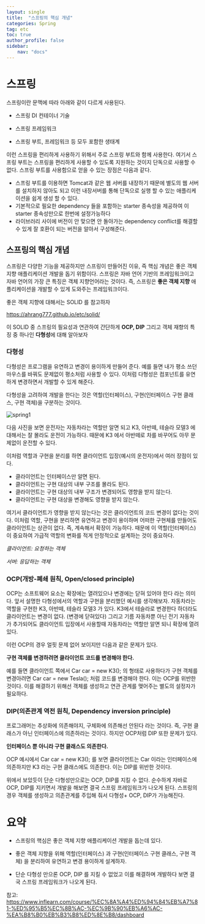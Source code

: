 ```yaml
---
layout: single
title:  "스프링의 핵심 개념"
categories: Spring
tag: etc
toc: true
author_profile: false
sidebar:
    nav: "docs"
---
```




# 스프링

스프링이란 문맥에 따라 아래와 같이 다르게 사용된다. 

- 스프링 DI 컨테이너 기술

- 스프링 프레임워크

- 스프링 부트, 프레임워크 등 모두 포함한 생태계



이런 스프링을 편리하게 사용하기 위해서 주로 스프링 부트와 함께 사용한다. 여기서 스프링 부트는 스프링을 편리하게 사용할 수 있도록 지원하는 것이지 단독으로 사용할 수 없다. 스프링 부트를 사용함으로 얻을 수 있는 장점은 다음과 같다.

- 스프링 부트를 이용하면 Tomcat과 같은 웹 서버를 내장하기 때문에 별도의 웹 서버를 설치하지 않아도 되고 이런 내장서버를 통해 단독으로 실행 할 수 있는 애플리케이션을 쉽게 생성 할 수 있다.
- 기본적으로 필요한 dependency 들을 포함하는 starter 종속성을 제공하여 이 starter 종속성만으로 한번에 설정가능하다
- 라이브러리 사이에 버전이 안 맞으면 안 돌아가는 dependency conflict를 해결할 수 있게 잘 호환이 되는 버전을 알아서 구성해준다.



## 스프링의 핵심 개념

스프링은 다양한 기능을 제공하지만 스프링이 만들어진 이유, 즉 핵심 개념은 좋은 객체 지향 애플리케이션 개발을 돕기 위함이다. 스프링은 자바 언어 기반의 프레임워크이고 자바 언어의 가장 큰 특징은 객체 지향언어라는 것이다. 즉, 스프링은 **좋은 객체 지향** 애플리케이션을 개발할 수 있게 도와주는 프레임워크이다. 

좋은 객체 지향에 대해서는 SOLID 를 참고하자 

https://ahrang777.github.io/etc/solid/

이 SOLID 중 스프링의 필요성과 연관하여 간단하게 **OCP, DIP** 그리고 객체 재향의 특징 중 하나인 **다형성**에 대해 알아보자



### 다형성

다형성은 프로그램을 유연하고 변경이 용이하게 만들어 준다. 예를 들면 내가 평소 쓰던 마우스를 바꿔도 문제없이 평소처럼 사용할 수 있다. 이처럼 다형성은 컴포넌트를 유연하게 변경하면서 개발할 수 있게 해준다. 

다형성을 고려하여 개발을 한다는 것은 역할(인터페이스), 구현(인터페이스 구현 클래스, 구현 객체)을 구분하는 것이다. 



![spring1](https://user-images.githubusercontent.com/59478159/152772149-fc5c4790-7216-4d71-a03b-4e233b7d3b61.png)

다음 사진을 보면 운전자는 자동차라는 역할만 알면 되고 K3, 아반떼, 테슬라 모델3 에 대해서는 잘 몰라도 운전이 가능하다. 때문에 K3 에서 아반떼로 차를 바꾸어도 아무 문제없이 운전할 수 있다. 

이처럼 역할과 구현을 분리를 하면 클라이언트 입장(예시의 운전자)에서 여러 장점이 있다. 

- 클라이언트는 인터페이스만 알면 된다. 
- 클라이언트는 구현 대상의 내부 구조를 몰라도 된다. 
- 클라이언트는 구현 대상의 내부 구조가 변경되어도 영향을 받지 않는다. 
- 클라이언트는 구현 대상을 변경해도 영향을 받지 않는다. 

여기서 클라이언트가 영향을 받지 않는다는 것은 클라이언트의 코드 변경이 없다는 것이다.  이처럼 역할, 구현을 분리하면 유연하고 변경이 용이하며 어떠한 구현체를 만들어도 클라이언트는 상관이 없다. 즉, 계속해서 확장이 가능하다. 때문에 이 역할(인터페이스)이 중요하여 가급적 역할의 변화를 적게 안정적으로 설계하는 것이 중요하다. 

*클라이언트: 요청하는 객체*

*서버: 응답하는 객체*



### OCP(개방-폐쇄 원칙, Open/closed principle)

OCP는 소프트웨어 요소는 확장에는 열려있으나 변경에는 닫혀 있어야 한다 라는 의미다. 앞서 설명한 다형성에서의 역할과 구현을 분리했던 예시를 생각해보자. 자동차라는 역할을 구현한 K3, 아반떼, 테슬라 모델3 가 있다. K3에서 테슬라로 변경한다 하더라도 클라이언트는 변경이 없다. (변경에 닫혀있다) 그리고 기름 자동차뿐 아닌 전기 자동차가 추가되어도 클라이언트 입장에서 사용할때 자동차라는 역할만 알면 되니 확장에 열려 있다. 

이런 OCP의 경우 얼핏 문제 없어 보이지만 다음과 같은 문제가 있다. 

**구현 객체를 변경하려면 클라이언트 코드를 변경해야 한다.** 

예를 들면 클라이언트 쪽에서 Car car = new K3(); 의 형태로 사용하다가 구현 객체를 변경아려면 Car car = new Tesla(); 처럼 코드를 변경해야 한다. 이는 OCP를 위반한 것이다. 이를 해결하기 위해선 객체를 생성하고 연관 관계를 맺어주는 별도의 설정자가 필요하다. 

### DIP(의존관계 역전 원칙, Dependency inversion principle)

프로그래머는 추상화에 의존해야지, 구체화에 의존해선 안된다 라는 것이다. 즉, 구현 클래스가 아닌 인터페이스에 의존하라는 것이다.  하지만 OCP처럼 DIP 또한 문제가 있다. 

**인터페이스 뿐 아니라 구현 클래스도 의존한다.**

OCP 예시에서 Car car = new K3(); 를 보면 클라이언트는 Car 이라는 인터페이스에 의존하지만 K3 라는 구현 클래스에도 의존한다. 이는 DIP를 위반한 것이다. 



위에서 보았듯이 단순 다형성만으로는 OCP, DIP를 지킬 수 없다. 순수하게 자바로 OCP, DIP를 지키면서 개발을 해보면 결국 스프링 프레임워크가 나오게 된다. 스프링의 경우 객체를 생성하고 의존관계를 주입해 줘서 다형성+ OCP, DIP가 가능해진다. 



# 요약

- 스프링의 핵심은 좋은 객체 지향 애플리케이션 개발을 돕는데 있다.

- 좋은 객체 지향을 위해 역할(인터페이스) 과 구현(인터페이스 구현 클래스, 구현 객체) 을 분리하여 유연하고 변경 용이하게 설계하자.
- 단순 다형성 만으론 OCP, DIP 를 지킬 수 없었고 이를 해결하며 개발하다 보면 결국 스프링 프레임워크가 나오게 된다. 



참고: https://www.inflearn.com/course/%EC%8A%A4%ED%94%84%EB%A7%81-%ED%95%B5%EC%8B%AC-%EC%9B%90%EB%A6%AC-%EA%B8%B0%EB%B3%B8%ED%8E%B8/dashboard




